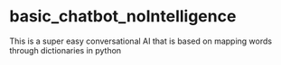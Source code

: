 # basic_chatbot_noIntelligence
This is a super easy conversational AI that is based on mapping words through dictionaries in python
